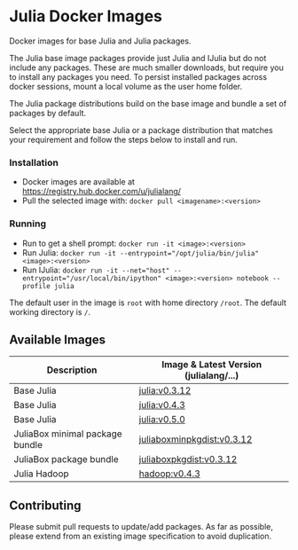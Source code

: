 # Julia Docker Images

Docker images for base Julia and Julia packages. 

The Julia base image packages provide just Julia and IJulia but do not include any packages. These are much smaller downloads, but require you to install any packages you need.
To persist installed packages across docker sessions, mount a local volume as the user home folder.

The Julia package distributions build on the base image and bundle a set of packages by default.

Select the appropriate base Julia or a package distribution that matches your requirement and follow the steps below to install and run.

### Installation
- Docker images are available at https://registry.hub.docker.com/u/julialang/
- Pull the selected image with: `docker pull <imagename>:<version>`

### Running
- Run to get a shell prompt: `docker run -it <image>:<version>`
- Run Julia: `docker run -it --entrypoint="/opt/julia/bin/julia" <image>:<version>`
- Run IJulia: `docker run -it --net="host" --entrypoint="/usr/local/bin/ipython" <image>:<version> notebook --profile julia`

The default user in the image is `root` with home directory `/root`. The default working directory is `/`.

## Available Images

Description                     | Image & Latest Version (julialang/...)
--------------------------------|-----------------------------------------------------------------------------
Base Julia                      | [julia:v0.3.12](https://registry.hub.docker.com/u/julialang/julia/)
Base Julia                      | [julia:v0.4.3](https://registry.hub.docker.com/u/julialang/julia/)
Base Julia                      | [julia:v0.5.0](https://registry.hub.docker.com/u/julialang/julia/)
JuliaBox minimal package bundle | [juliaboxminpkgdist:v0.3.12](https://registry.hub.docker.com/u/julialang/juliaboxminpkgdist/)
JuliaBox package bundle         | [juliaboxpkgdist:v0.3.12](https://registry.hub.docker.com/u/julialang/juliaboxpkgdist/)
Julia Hadoop                    | [hadoop:v0.4.3](https://registry.hub.docker.com/u/julialang/hadoop/)

## Contributing
Please submit pull requests to update/add packages. As far as possible, please extend from an existing image specification to avoid duplication.

